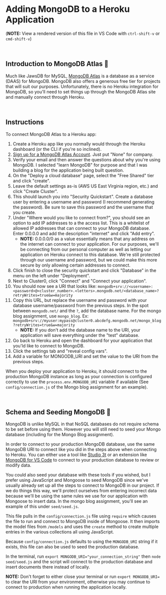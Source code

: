 # Adding MongoDB to a Heroku Application

(**NOTE:** View a rendered version of this file in VS Code with `ctrl-shift-v` or `cmd-shift-v`)

&nbsp;
## Introduction to MongoDB Atlas 🍃

Much like JawsDB for MySQL, [MongoDB Atlas](https://www.mongodb.com/atlas) is a database as a service (DAAS) for MongoDB. MongoDB also offers a generous free tier for projects that will suit our purposes. Unfortunately, there is no Heroku integration for MongoDB, so you'll need to set things up through the MongoDB Atlas site and manually connect through Heroku.

&nbsp;
## Instructions

To connect MongoDB Atlas to a Heroku app:

1. Create a Heroku app like you normally would through the Heroku dashboard (or the CLI if you're so inclined).
1. [Sign up for a MongoDB Atlas Account](https://www.mongodb.com/cloud/atlas/register). Just put "None" for company.
1. Verify your email and then answer the questions about why you're using MongoDB. I selected "learn MongoDB" for purpose and that I was building a blog for the application being built question.
1. On the "Deploy a cloud database" page, select the "Free Shared" tier and click "create".
1. Leave the default settings as-is (AWS US East Virginia region, etc.) and click "Create Cluster".
1. This should launch you into "Security Quickstart". Create a database user by entering a username and password (I recommend generating the password). Be sure to save this password and the username that you create.
1. Under "Where would you like to connect from?", you should see an option to add IP addresses to a the access list. This is a whitelist of allowed IP addresses that can connect to your MongoDB database. Enter 0.0.0.0 and add the description "internet" and click "Add entry".
    * **NOTE:** 0.0.0.0/0 as a value essentially means that any address on the internet can connect to your application. For our purposes, we'll be connecting from our personal computer as well as letting our application on Heroku connect to this database. We're still protected through our username and password, but we could make this more secure by only allowing certain addresses to connect.
1. Click finish to close the security quickstart and click "Database" in the menu on the left under "Deployment".
1. Next to Cluster0, click "Connect" and "Connect your application".
1. You should now see a URI that looks like: `mongodb+srv://<username>:<password>@<cluster_number>.<letters>.mongodb.net/<database_name>?retryWrites=true&w=majority`
1. Copy this URL, but replace the username and password with your database username/password from the previous steps. In the spot between `mongodb.net/` and the `?`, add the database name. For the mongo blog assignment, use  `mongo_blog`. Ex: `mongodb+srv://myuser:mypass@cluster0.abcdefg.mongodb.net/mongo_blog?retryWrites=true&w=majority`
    * **NOTE:** If you don't add the database name to the URI, your application will save everything under the "test" database.
1. Go back to Heroku and open the dashboard for your application that you'ld like to connect to MongoDB.
1. Click the settings tab and "reveal config vars".
1. Add a variable for MONGODB_URI and set the value to the URI from the previous steps.

When you deploy your application to Heroku, it should connect to the production MongoDB instance as long as your connection is configured correctly to use the `process.env.MONGODB_URI` variable if available (See `config/connection.js` of the Mongo blog assignment for an example).

&nbsp;
## Schema and Seeding MongoDB 🌱

MongoDB is unlike MySQL in that NoSQL databases do not require schema to be set before using them. However you will still need to seed your Mongo database (including for the Mongo Blog assignment).

In order to connect to your production MongoDB database, use the same MongoDB URI to connect like you did in the steps above when connecting to Heroku. You can either use a tool like [Studio 3t](https://robomongo.org/) or an extension like [MongoDB for VS Code](https://marketplace.visualstudio.com/items?itemName=mongodb.mongodb-vscode) to connect to your production database to review or modify data.

You could also seed your database with these tools if you wished, but I prefer using JavaScript and Mongoose to seed MongoDB since we've usually already set up all the steps to connect to MongoDB in our project. If we do things this way, we'll protect ourselves from entering incorrect data because we'll be using the same rules we use for our application with Mongoose to insert data. In the mongo blog assignment, you'll see an example of this under `seed/seed.js`.

This file pulls in the `config/connection.js` file using `require` which causes the file to run and connect to MongoDB inside of Mongoose. It then imports the model files from `/models` and uses the `create` method to create multiple entries in the various collections all using JavaScript.

Because `config/connection.js` defaults to using the `MONGODB_URI` string if it exists, this file can also be used to seed the production database.

In the terminal, run `export MONGODB_URI="your_connection_string"` then `node seed/seed.js` and the script will connect to the production database and insert documents there instead of locally.

**NOTE:** Don't forget to either close your terminal or run `export MONGODB_URI=` to clear the URI from your environment, otherwise you may continue to connect to production when running the application locally.